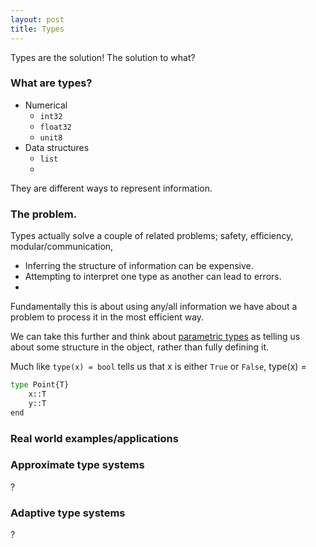 ```yaml
---
layout: post
title: Types
---
```


Types are the solution! The solution to what?

### What are types?

* Numerical
  * `int32`
  * `float32`
  * `unit8`
* Data structures
  * `list`
  *


They are different ways to represent information.

### The problem.

Types actually solve a couple of related problems; safety, efficiency, modular/communication,

* Inferring the structure of information can be expensive.
* Attempting to interpret one type as another can lead to errors.
*

Fundamentally this is about using any/all information we have about a problem to process it in the most efficient way.

We can take this further and think about [parametric types](http://docs.julialang.org/en/stable/manual/types/#man-parametric-types)
as telling us about some structure in the object, rather than fully defining it.

Much like `type(x) = bool` tells us that x is either `True` or `False`, type(x) =

```python
type Point{T}
    x::T
    y::T
end
```

### Real world examples/applications


### Approximate type systems

?

### Adaptive type systems

?
